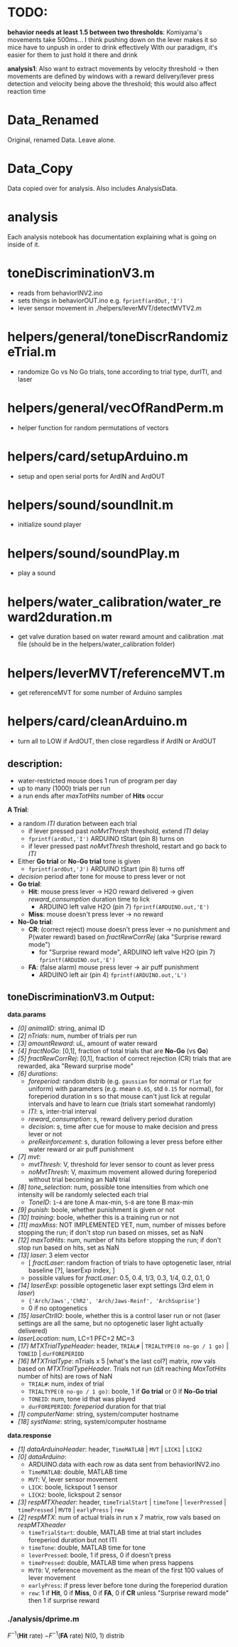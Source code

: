 # TODO:
__behavior needs at least 1.5 between two thresholds__:
Komiyama's movements take 500ms...
I think pushing down on the lever makes it so mice have to unpush in order to drink effectively
With our paradigm, it's easier for them to just hold it there and drink

__analysis1__:
Also want to extract movements by velocity threshold -> then movements are defined by windows with a reward delivery/lever press detection and velocity being above the threshold; this would also affect reaction time

# Data_Renamed
Original, renamed Data. Leave alone.

# Data_Copy
Data copied over for analysis. Also includes AnalysisData.

# analysis
Each analysis notebook has documentation explaining what is going on inside of it.

# toneDiscriminationV3.m
- reads from behaviorINV2.ino
- sets things in behaviorOUT.ino e.g. `fprintf(ardOut,'I')`
- lever sensor movement in ./helpers/leverMVT/detectMVTV2.m

# helpers/general/toneDiscrRandomizeTrial.m
- randomize Go vs No Go trials, tone according to trial type, durITI, and laser

# helpers/general/vecOfRandPerm.m
- helper function for random permutations of vectors

# helpers/card/setupArduino.m
- setup and open serial ports for ArdIN and ArdOUT

# helpers/sound/soundInit.m
- initialize sound player

# helpers/sound/soundPlay.m
- play a sound

# helpers/water_calibration/water_reward2duration.m
- get valve duration based on water reward amount and calibration .mat file (should be in the helpers/water_calibration folder)

# helpers/leverMVT/referenceMVT.m
- get referenceMVT for some number of Arduino samples

# helpers/card/cleanArduino.m
- turn all to LOW if ArdOUT, then close regardless if ArdIN or ArdOUT


## description:
- water-restricted mouse does 1 run of program per day
- up to many (1000) trials per run
- a run ends after _maxTotHits_ number of __Hits__ occur

__A Trial__:
- a random _ITI_ duration between each trial
    - if lever pressed past _noMvtThresh_ threshold, extend _ITI_ delay
    - `fprintf(ardOut,'I')` ARDUINO tStart (pin 8) turns on
    - if lever pressed past _noMvtThresh_ threshold, restart and go back to _ITI_
- Either __Go trial__ or __No-Go trial__ tone is given
    - `fprintf(ardOut,'J')` ARDUINO tStart (pin 8) turns off
- _decision_ period after tone for mouse to press lever or not
- __Go trial__:
    - __Hit__: mouse press lever $\to$ H2O reward delivered $\to$ given _reward_consumption_ duration time to lick
        - ARDUINO left valve H2O (pin 7) `fprintf(ARDUINO.out,'E')`
    - __Miss__: mouse doesn't press lever $\to$ no reward
- __No-Go trial__:
    - __CR__: (correct reject) mouse doesn't press lever $\to$ no punishment and P(water reward) based on _fractRewCorrRej_ (aka "Surprise reward mode")
        - for "Surprise reward mode", ARDUINO left valve H2O (pin 7) `fprintf(ARDUINO.out,'E')`
    - __FA__: (false alarm) mouse press lever $\to$ air puff punishment
        - ARDUINO left air (pin 4) `fprintf(ARDUINO.out,'L')`

## toneDiscriminationV3.m Output:
__data.params__
- _[0] animalID_: string, animal ID
- _[2] nTrials_: num, number of trials per run
- _[3] amountReward_: uL, amount of water reward
- _[4] fractNoGo_: [0,1], fraction of total trials that are __No-Go__ (vs __Go__)
- _[5] fractRewCorrRej_: [0,1], fraction of correct rejection (CR) trials that are rewarded, aka "Reward surprise mode"
- _[6] durations_:
    - _foreperiod_: random distrib (e.g. `gaussian` for normal or `flat` for uniform) with parameters (e.g. mean `0.65`, std `0.15` for normal), for foreperiod duration in s so that mouse can't just lick at regular intervals and have to learn cue (trials start somewhat randomly)
    - _ITI_: s, inter-trial interval
    - _reward_consumption_: s, reward delivery period duration
    - _decision_: s, time after cue for mouse to make decision and press lever or not
    - _preReinforcement_: s, duration following a lever press before either water reward or air puff punishment
- _[7] mvt_:
    - _mvtThresh_: V, threshold for lever sensor to count as lever press
    - _noMvtThresh_: V, maximum movement allowed during foreperiod without trial becoming an NaN trial
- _[8] tone_selection_: num, possible tone intensities from which one intensity will be randomly selected each trial
    - _ToneID_: `1`-`4` are tone A max-min, `5`-`8` are tone B max-min
- _[9] punish_: boole, whether punishment is given or not
- _[10] training_: boole, whether this is a training run or not
- _[11] maxMiss_: NOT IMPLEMENTED YET, num, number of misses before stopping the run; if don't stop run based on misses, set as NaN
- _[12] maxTotHits_: num, number of hits before stopping the run; if don't stop run based on hits, set as NaN
- _[13] laser_: 3 elem vector
    - [
        _fractLaser_: random fraction of trials to have optogenetic laser,
        ntrial baseline [?],
        laserExp index,
    ]
    - possible values for _fractLaser_: 0.5, 0.4, 1/3, 0.3, 1/4, 0.2, 0.1, 0
- _[14] laserExp_: possible optogenetic laser expt settings (3rd elem in _laser_)
    - `{'Arch/Jaws','ChR2', 'Arch/Jaws-Reinf', 'ArchSuprise'}`
    - 0 if no optogenetics
- _[15] laserCtrlIO_: boole, whether this is a control laser run or not (laser settings are all the same, but no optogenetic laser light actually delivered)
- _laserLocation_: num, LC=1 PFC=2 MC=3
- _[17] MTXTrialTypeHeader_: header,
`TRIAL#` | `TRIALTYPE(0 no-go / 1 go)` | `TONEID` | `durFOREPERIOD`
- _[16] MTXTrialType_: nTrials x 5 [what's the last col?] matrix, row vals based on _MTXTrialTypeHeader_. Trials not run (d/t reaching _MaxTotHits_ number of hits) are rows of NaN
    - `TRIAL#`: num, index of trial
    - `TRIALTYPE(0 no-go / 1 go)`: boole, 1 if __Go trial__ or 0 if __No-Go trial__
    - `TONEID`: num, tone id that was played
    - `durFOREPERIOD`: _foreperiod_ duration for that trial
- _[1] computerName_: string, system/computer hostname
- _[18] systName_: string, system/computer hostname

__data.response__
- _[1] dataArduinoHeader_: header,
`TimeMATLAB` | `MVT` | `LICK1` | `LICK2`
- _[0] dataArduino_:
    - ARDUINO.data with each row as data sent from behaviorINV2.ino
    - `TimeMATLAB`: double, MATLAB time
    - `MVT`: V, lever sensor movement
    - `LICK`: boole, lickspout 1 sensor
    - `LICK2`: boole, lickspout 2 sensor
- _[3] respMTXheader_: header,
`timeTrialStart` | `timeTone` | `leverPressed` | `timePressed` | `MVT0` | `earlyPress` | `rew`
- _[2] respMTX_: num of actual trials in run x 7 matrix, row vals based on _respMTXheader_
    - `timeTrialStart`: double, MATLAB time at trial start includes foreperiod duration but not ITI
    - `timeTone`: double, MATLAB time for tone
    - `leverPressed`: boole, 1 if press, 0 if doesn't press
    - `timePressed`: double, MATLAB time when press happens
    - `MVT0`: V, reference movement as the mean of the first 100 values of lever movement
    - `earlyPress`: if press lever before tone during the foreperiod duration
    -  `rew`: 1 if __Hit__, 0 if __Miss__, 0 if __FA__, 0 if __CR__ unless "Surprise reward mode" then 1 if surprise reward

### ./analysis/dprime.m
$F^{-1}$(__Hit__ rate) $- F^{-1}$(__FA__ rate)
N(0, 1) distrib


